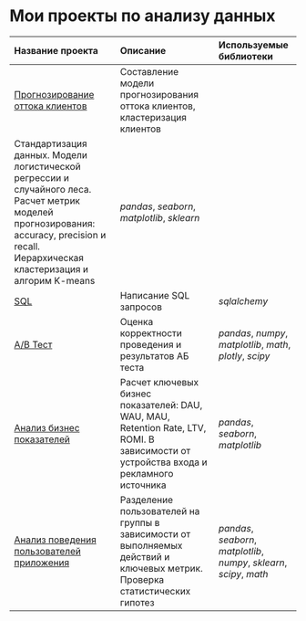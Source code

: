 # Мои проекты по анализу данных

| Название проекта | Описание | Используемые библиотеки | 
| :---------------------- | :---------------------- | :---------------------- |
| [Прогнозирование оттока клиентов](ML) | Составление модели прогнозирования оттока клиентов, кластеризация клиентов
Стандартизация данных. Модели логистической регрессии и случайного леса. Расчет метрик моделей прогнозирования: accuracy, precision и recall.  Иерархическая кластеризация и алгорим K-means| *pandas*, *seaborn*, *matplotlib*, *sklearn* |
| [SQL](SQL) | Написание SQL запросов| *sqlalchemy* |                                  
| [A/B Тест](AB_Test) | Оценка корректности проведения и результатов АБ теста| *pandas*, *numpy*, *matplotlib*, *math*, *plotly*, *scipy* |
| [Анализ бизнес показателей](Analys_business_indicators) | Расчет ключевых бизнес показателей: DAU, WAU, MAU, Retention Rate, LTV, ROMI. В зависимости от устройства входа и рекламного источника| *pandas*, *seaborn*, *matplotlib* |
| [Анализ поведения пользователей приложения](User_behavior_analysis) | Разделение пользователей на группы в зависимости от выполняемых действий и ключевых метрик. Проверка статистических гипотез| *pandas*, *seaborn*, *matplotlib*, *numpy*, *sklearn*, *scipy*, *math* |